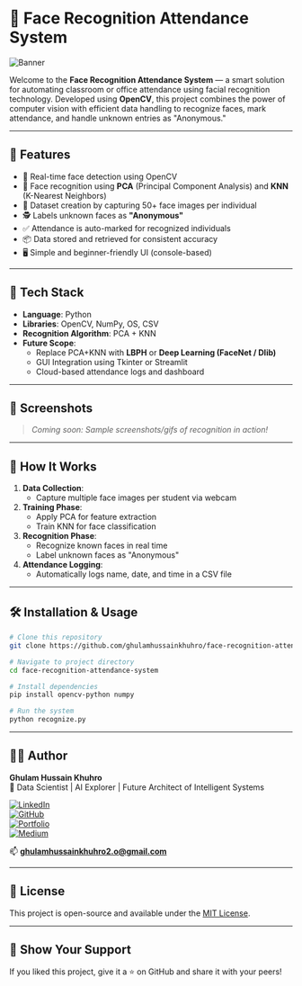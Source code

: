 # 🎯 Face Recognition Attendance System

![Banner](https://repository-images.githubusercontent.com/588181932/e36ec678-7984-4cdd-8e4c-a3932772ff8e)

Welcome to the **Face Recognition Attendance System** — a smart solution for automating classroom or office attendance using facial recognition technology. Developed using **OpenCV**, this project combines the power of computer vision with efficient data handling to recognize faces, mark attendance, and handle unknown entries as "Anonymous."

---

## 🚀 Features

- 📸 Real-time face detection using OpenCV  
- 🧠 Face recognition using **PCA** (Principal Component Analysis) and **KNN** (K-Nearest Neighbors)  
- 📁 Dataset creation by capturing 50+ face images per individual  
- 🕵️ Labels unknown faces as **"Anonymous"**  
- ✅ Attendance is auto-marked for recognized individuals  
- 📦 Data stored and retrieved for consistent accuracy  
- 🖥️ Simple and beginner-friendly UI (console-based)  

---

## 🧰 Tech Stack

- **Language**: Python  
- **Libraries**: OpenCV, NumPy, OS, CSV  
- **Recognition Algorithm**: PCA + KNN  
- **Future Scope**:
  - Replace PCA+KNN with **LBPH** or **Deep Learning (FaceNet / Dlib)**
  - GUI Integration using Tkinter or Streamlit
  - Cloud-based attendance logs and dashboard  

---

## 📸 Screenshots

> _Coming soon: Sample screenshots/gifs of recognition in action!_

---

## 🧠 How It Works

1. **Data Collection**:
   - Capture multiple face images per student via webcam  
2. **Training Phase**:
   - Apply PCA for feature extraction  
   - Train KNN for face classification  
3. **Recognition Phase**:
   - Recognize known faces in real time  
   - Label unknown faces as "Anonymous"  
4. **Attendance Logging**:
   - Automatically logs name, date, and time in a CSV file  

---

## 🛠️ Installation & Usage

```bash
# Clone this repository
git clone https://github.com/ghulamhussainkhuhro/face-recognition-attendance-system.git

# Navigate to project directory
cd face-recognition-attendance-system

# Install dependencies
pip install opencv-python numpy

# Run the system
python recognize.py
```

---

## 🙋‍♂️ Author

**Ghulam Hussain Khuhro**  
🚀 Data Scientist | AI Explorer | Future Architect of Intelligent Systems  

[![LinkedIn](https://img.shields.io/badge/-LinkedIn-0A66C2?style=flat&logo=linkedin&logoColor=white)](https://linkedin.com/in/ghulamhussainkhuhro)  
[![GitHub](https://img.shields.io/badge/-GitHub-181717?style=flat&logo=github&logoColor=white)](https://github.com/ghulamhussainkhuhro)  
[![Portfolio](https://img.shields.io/badge/-Portfolio-FF5722?style=flat&logo=web&logoColor=white)](https://ghulamhussainkhuhro.github.io/)  
[![Medium](https://img.shields.io/badge/Medium-12100E?style=flat&logo=medium&logoColor=white)](https://medium.com/@ghulamhussainkhuhro2.o)  

📫 **ghulamhussainkhuhro2.o@gmail.com**

---

## 📜 License

This project is open-source and available under the [MIT License](LICENSE).

---

## 🌟 Show Your Support

If you liked this project, give it a ⭐ on GitHub and share it with your peers!
